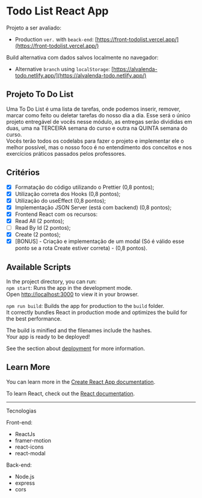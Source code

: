# Todo List React App

Projeto a ser avaliado:

- Production `ver.` with `beack-end`: [https://front-todolist.vercel.app/](https://front-todolist.vercel.app/)

Build alternativa com dados salvos localmente no navegador:

- Alternative `branch` using `localStorage`: [https://alvalenda-todo.netlify.app/](https://alvalenda-todo.netlify.app/)

## Projeto To Do List

Uma To Do List é uma lista de tarefas, onde podemos inserir, remover, marcar como feito ou deletar tarefas do nosso dia a dia.
Esse será o único projeto entregável de vocês nesse módulo, as entregas serão divididas em duas, uma na TERCEIRA semana do curso e outra na QUINTA semana do curso.  
Vocês terão todos os codelabs para fazer o projeto e implementar ele o melhor possível, mas o nosso foco é no entendimento dos conceitos e nos exercícios práticos passados pelos professores.

## Critérios

- [x] Formatação do código utilizando o Prettier (0,8 pontos);
- [x] Utilização correta dos Hooks (0,8 pontos);
- [x] Utilização do useEffect (0,8 pontos);
- [x] Implementação JSON Server (está com backend) (0,8 pontos);
- [x] Frontend React com os recursos:
- [x] Read All (2 pontos);
- [ ] Read By Id (2 pontos);
- [x] Create (2 pontos);
- [x] [BONUS] - Criação e implementação de um modal (Só é válido esse ponto se a rota Create estiver correta) - (0,8 pontos).

## Available Scripts

In the project directory, you can run:  
`npm start`: Runs the app in the development mode.\
Open [http://localhost:3000](http://localhost:3000) to view it in your browser.

`npm run build`: Builds the app for production to the `build` folder.\
It correctly bundles React in production mode and optimizes the build for the best performance.

The build is minified and the filenames include the hashes.\
Your app is ready to be deployed!

See the section about [deployment](https://facebook.github.io/create-react-app/docs/deployment) for more information.

## Learn More

You can learn more in the [Create React App documentation](https://facebook.github.io/create-react-app/docs/getting-started).

To learn React, check out the [React documentation](https://reactjs.org/).

---

Tecnologias

Front-end:

- ReactJs
- framer-motion
- react-icons
- react-modal

Back-end:

- Node.js
- express
- cors
